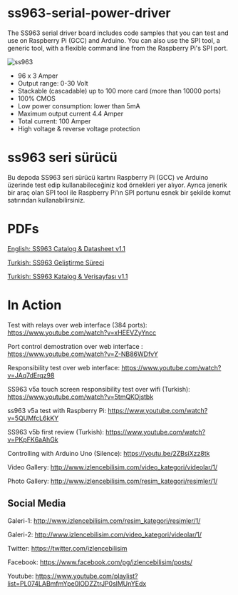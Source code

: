 # ss963-serial-power-driver
The SS963 serial driver board includes code samples that you can test and use on Raspberry Pi (GCC) and Arduino.
You can also use the SPI tool, a generic tool, with a flexible command line from the Raspberry Pi's SPI port.

![ss963](http://www.tankado.com/wp-content/uploads/2018/01/v5c_lq.png)

 - 96 x 3 Amper 
 - Output range: 0-30 Volt
 - Stackable (cascadable) up to 100 more card (more than 10000 ports)
 - 100% CMOS
 - Low power consumption: lower than 5mA
 - Maximum output current 4.4 Amper
 - Total current: 100 Amper
 - High voltage & reverse voltage protection


# ss963 seri sürücü
Bu depoda SS963 seri sürücü kartını Raspberry Pi (GCC) ve Arduino üzerinde test edip kullanabileceğiniz kod örnekleri yer alıyor.
Ayrıca jenerik bir araç olan SPI tool ile Raspberry Pi'ın SPI portunu esnek bir şekilde komut satırından kullanabilirsiniz.

# PDFs 
[English: SS963 Catalog & Datasheet v1.1](http://www.izlencebilisim.com/kullanici/goruntu/yazi/fileman/Uploads/tanitim_kitapciklari/ss963_catalog_en_1.1.pdf)
 
[Turkish: SS963 Geliştirme Süreci](http://www.izlencebilisim.com/kullanici/goruntu/yazi/fileman/Uploads/tanitim_kitapciklari/SS963_gelistirme_sureci.pdf)
 
[Turkish: SS963 Katalog & Verisayfası v1.1]( http://www.izlencebilisim.com/kullanici/goruntu/yazi/fileman/Uploads/tanitim_kitapciklari/ss963_katalog_tr.pdf)
  
# In Action
Test with relays over web interface (384 ports): https://www.youtube.com/watch?v=xHEEVZyYncc

Port control demostration over web interface : https://www.youtube.com/watch?v=Z-NB86WDfvY

Responsibility test over web interface: https://www.youtube.com/watch?v=JAq7dErqz98

SS963 v5a touch screen responsibility test over wifi (Turkish): https://www.youtube.com/watch?v=5tmQKOjstbk

ss963 v5a test with Raspberry Pi: https://www.youtube.com/watch?v=5QUMfcL6kKY

SS963 v5b first review (Turkish): https://www.youtube.com/watch?v=PKpFK6aAhGk

Controlling with Arduino Uno (Silence): https://youtu.be/2ZBsiXzz8tk

Video Gallery: http://www.izlencebilisim.com/video_kategori/videolar/1/

Photo Gallery: http://www.izlencebilisim.com/resim_kategori/resimler/1/

## Social Media
Galeri-1: http://www.izlencebilisim.com/resim_kategori/resimler/1/

Galeri-2: http://www.izlencebilisim.com/video_kategori/videolar/1/

Twitter: https://twitter.com/izlencebilisim

Facebook: https://www.facebook.com/pg/izlencebilisim/posts/

Youtube: https://www.youtube.com/playlist?list=PL074LABmfmYpe0lODZZtrJP0slMUnYEdx



